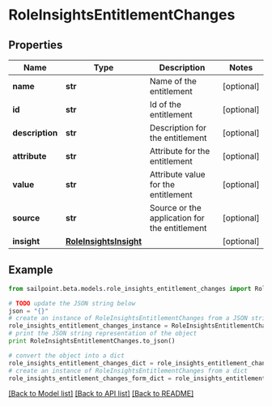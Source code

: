 # RoleInsightsEntitlementChanges


## Properties
Name | Type | Description | Notes
------------ | ------------- | ------------- | -------------
**name** | **str** | Name of the entitlement | [optional] 
**id** | **str** | Id of the entitlement | [optional] 
**description** | **str** | Description for the entitlement | [optional] 
**attribute** | **str** | Attribute for the entitlement | [optional] 
**value** | **str** | Attribute value for the entitlement | [optional] 
**source** | **str** | Source or the application for the entitlement | [optional] 
**insight** | [**RoleInsightsInsight**](RoleInsightsInsight.md) |  | [optional] 

## Example

```python
from sailpoint.beta.models.role_insights_entitlement_changes import RoleInsightsEntitlementChanges

# TODO update the JSON string below
json = "{}"
# create an instance of RoleInsightsEntitlementChanges from a JSON string
role_insights_entitlement_changes_instance = RoleInsightsEntitlementChanges.from_json(json)
# print the JSON string representation of the object
print RoleInsightsEntitlementChanges.to_json()

# convert the object into a dict
role_insights_entitlement_changes_dict = role_insights_entitlement_changes_instance.to_dict()
# create an instance of RoleInsightsEntitlementChanges from a dict
role_insights_entitlement_changes_form_dict = role_insights_entitlement_changes.from_dict(role_insights_entitlement_changes_dict)
```
[[Back to Model list]](../README.md#documentation-for-models) [[Back to API list]](../README.md#documentation-for-api-endpoints) [[Back to README]](../README.md)


